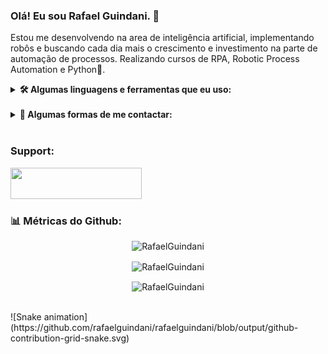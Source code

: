 ### Olá! Eu sou Rafael Guindani. 👋
Estou me desenvolvendo na area de inteligência artificial, implementando robôs e buscando cada dia mais o crescimento e investimento na parte de automação de processos.
Realizando cursos de RPA, Robotic Process Automation e Python🐍. 

<details>
  <summary><b>🛠️ Algumas linguagens e ferramentas que eu uso:</b></summary>
  <br/>
<img align="center" alt="Rafa-Js" height="30" width="30" src="https://play-lh.googleusercontent.com/swjV4_QK7DMpiQpn2uGt4L4Iz8IQaKc1lIoLKDvnqGiEm1UKwIukhhV8f_VYayZ8yyc=s180-rw">
<img align="center" alt=" - " height="30" width="40" src="https://raw.githubusercontent.com/devicons/devicon/master/icons/python/python-original.svg">
</details>
</br>

<details>
<summary><b>📧 Algumas formas de me contactar:</b></summary>
<a href = "mailto:dmndcode@gmail.com"><img src="https://img.shields.io/badge/-Gmail-%23333?style=for-the-badge&logo=gmail&logoColor=white" target="_blank"></a>
<a href="https://www.linkedin.com/in/rafael-guindani-198113119/" target="_blank"><img src="https://img.shields.io/badge/-LinkedIn-%230077B5?style=for-the-badge&logo=linkedin&logoColor=white" target="_blank"></a> 
</details>
 

 
</div>  
</br>
<div>
<h3 align="left">Support:</h3>
<p><a href="https://www.paypal.com/invoice/p/#X86VH3Z5GMLTY32P"> <img align="left" src="https://cdn.ko-fi.com/cdn/kofi3.png?v=3" height="50" width="210" alt="" /></a></p><br></br>  
</div>  
</br>

<h3 align="left"> 📊 Métricas do Github: </h3>
<p align="center"> <img src="https://komarev.com/ghpvc/?username=RafaelGuindani&label=Profile%20views&color=0e75b6&style=flat" alt="RafaelGuindani" /> </p>

<p align="center"><img align="center" src="https://github-readme-stats.vercel.app/api?username=RafaelGuindani&show_icons=true&locale=en" alt="RafaelGuindani" /></p>

<p align="center"><img align="center" src="https://github-readme-streak-stats.herokuapp.com/?user=RafaelGuindani&" alt="RafaelGuindani" /></p>
</br>
<div>
  ![Snake animation](https://github.com/rafaelguindani/rafaelguindani/blob/output/github-contribution-grid-snake.svg)
</div>
